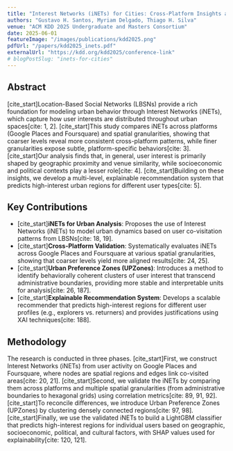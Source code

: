 ```yaml
---
title: "Interest Networks (iNETs) for Cities: Cross-Platform Insights and Urban Behavior Explanations"
authors: "Gustavo H. Santos, Myriam Delgado, Thiago H. Silva"
venue: "ACM KDD 2025 Undergraduate and Masters Consortium"
date: 2025-06-01
featureImage: "/images/publications/kdd2025.png"
pdfUrl: "/papers/kdd2025_inets.pdf"
externalUrl: "https://kdd.org/kdd2025/conference-link"
# blogPostSlug: "inets-for-cities"
---
```


## Abstract

[cite_start]Location-Based Social Networks (LBSNs) provide a rich foundation for modeling urban behavior through Interest Networks (iNETs), which capture how user interests are distributed throughout urban spaces[cite: 1, 2]. [cite_start]This study compares iNETs across platforms (Google Places and Foursquare) and spatial granularities, showing that coarser levels reveal more consistent cross-platform patterns, while finer granularities expose subtle, platform-specific behaviors[cite: 3]. [cite_start]Our analysis finds that, in general, user interest is primarily shaped by geographic proximity and venue similarity, while socioeconomic and political contexts play a lesser role[cite: 4]. [cite_start]Building on these insights, we develop a multi-level, explainable recommendation system that predicts high-interest urban regions for different user types[cite: 5].

## Key Contributions

- [cite_start]**iNETs for Urban Analysis**: Proposes the use of Interest Networks (iNETs) to model urban dynamics based on user co-visitation patterns from LBSNs[cite: 18, 19].
- [cite_start]**Cross-Platform Validation**: Systematically evaluates iNETs across Google Places and Foursquare at various spatial granularities, showing that coarser levels yield more aligned results[cite: 24, 25].
- [cite_start]**Urban Preference Zones (UPZones)**: Introduces a method to identify behaviorally coherent clusters of user interest that transcend administrative boundaries, providing more stable and interpretable units for analysis[cite: 26, 187].
- [cite_start]**Explainable Recommendation System**: Develops a scalable recommender that predicts high-interest regions for different user profiles (e.g., explorers vs. returners) and provides justifications using XAI techniques[cite: 188].

## Methodology

The research is conducted in three phases. [cite_start]First, we construct Interest Networks (iNETs) from user activity on Google Places and Foursquare, where nodes are spatial regions and edges link co-visited areas[cite: 20, 21]. [cite_start]Second, we validate the iNETs by comparing them across platforms and multiple spatial granularities (from administrative boundaries to hexagonal grids) using correlation metrics[cite: 89, 91, 92]. [cite_start]To reconcile differences, we introduce Urban Preference Zones (UPZones) by clustering densely connected regions[cite: 97, 98]. [cite_start]Finally, we use the validated iNETs to build a LightGBM classifier that predicts high-interest regions for individual users based on geographic, socioeconomic, political, and cultural factors, with SHAP values used for explainability[cite: 120, 121].
